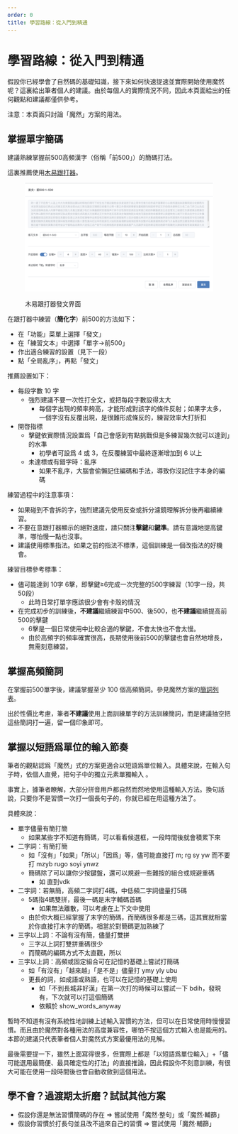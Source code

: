 ```yaml
---
order: 0
title: 學習路線：從入門到精通
---
```

# 學習路線：從入門到精通

假設你已經學會了自然碼的基礎知識，接下來如何快速提速並實際開始使用魔然呢？這裏給出筆者個人的建議。由於每個人的實際情況不同，因此本頁面給出的任何觀點和建議都僅供參考。

注意：本頁面只討論「魔然」方案的用法。

## 掌握單字簡碼

建議熟練掌握前500高頻漢字（俗稱「前500」）的簡碼打法。

這裏推薦使用[木易跟打器](https://typer.owenyang.top/)。

<figure><img src="../.gitbook/assets/CleanShot 2024-12-03 at 21.37.58@2x.png" alt=""><figcaption><p>木易跟打器發文界面</p></figcaption></figure>

在跟打器中練習（**簡化字**）前500的方法如下：

* 在「功能」菜單上選擇「發文」
* 在「練習文本」中選擇「單字→前500」
* 作出適合練習的設置（見下一段）
* 點「全局亂序」，再點「發文」

推薦設置如下：

* 每段字數 10 字
  * 強烈建議不要一次性打全文，或把每段字數設得太大
    * 每個字出現的頻率夠高，才能形成對該字的條件反射；如果字太多，一個字沒有反覆出現，是很難形成條反的，練習效率大打折扣
* 開啓指標
  * 擊鍵依實際情況設置爲「自己會感到有點挑戰但是多練習幾次就可以達到」的水準
    * 初學者可設爲 4 或 3，在反覆練習中最終逐漸增加到 6 以上
  * 未達標或有錯字時：亂序
    * 如果不亂序，大腦會偷懶記住編碼和手法，導致你沒記住字本身的編碼

練習過程中的注意事項：

* 如果碰到不會拆的字，強烈建議先使用反查或拆分濾鏡理解拆分後再繼續練習。
* 不要在意跟打器顯示的絕對速度，請只關注**擊鍵**和**鍵準**。請有意識地提高鍵準，哪怕慢一點也沒事。
* 建議使用標準指法。如果之前的指法不標準，這個訓練是一個改指法的好機會。

練習目標參考標準：

* 儘可能達到 10字 6擊，即擊鍵≥6完成一次完整的500字練習（10字一段，共50段）
  * 此時日常打單字應該很少會有卡殼的情況
* 在完成初步的訓練後，**不建議**繼續練習中500、後500，也**不建議**繼續提高前500的擊鍵
  * 6擊是一個日常使用中比較合適的擊鍵，不會太快也不會太慢。
  * 由於高頻字的頻率確實很高，長期使用後前500的擊鍵也會自然地增長，無需刻意練習。

## 掌握高頻簡詞

在掌握前500單字後，建議掌握至少 100 個高頻簡詞。參見魔然方案的[簡詞列表](../schemas/zici/quick-code.md)。

出於性價比考慮，筆者**不建議**使用上面訓練單字的方法訓練簡詞，而是建議抽空把這些簡詞打一遍，留一個印象即可。

## 掌握以短語爲單位的輸入節奏

筆者的觀點認爲「魔然」式的方案更適合以短語爲單位輸入。具體來說，在輸入句子時，依個人直覺，把句子中的獨立元素單獨輸入 。

事實上，據筆者瞭解，大部分拼音用戶都自然而然地使用這種輸入方法。換句話說，只要你不是習慣一次打一個長句子的，你就已經在用這種方法了。

具體來說：

* 單字儘量有簡打簡
  * 如果某些字不知道有簡碼，可以看看候選框，一段時間後就會積累下來
* 二字詞：有簡打簡
  * 如「沒有」「如果」「所以」「因爲」等，儘可能直接打 m; rg sy yw 而不要打 mzyb rugo soyi ynwz
  * 簡碼除了可以讓你少按鍵盤，還可以規避一些難按的組合或規避重碼
    * 如 直到vdk
* 二字詞：若無簡，高頻二字詞打4碼，中低頻二字詞儘量打5碼
  * 5碼指4碼雙拼，最後一碼是末字輔碼首碼
    * 如果無法離散，可以考慮在上下文中使用
  * 由於你大概已經掌握了末字的簡碼，而簡碼很多都是三碼，這其實就相當於你直接打末字的簡碼，相當於對簡碼更加熟練了
* 三字以上詞：不論有沒有簡，儘量打雙拼
  * 三字以上詞打雙拼重碼很少
  * 而簡碼的編碼方式不太直觀，所以
* 三字以上詞：高頻或固定組合可在記憶的基礎上嘗試打簡碼
  * 如「有沒有」「越來越」「是不是」儘量打 ymy yly ubu
  * 更長的詞，如成語或熟語，也可以在記憶的基礎上使用
    * 如「不到長城非好漢」在第一次打的時候可以嘗試一下 bdih，發現有，下次就可以打這個簡碼
    * 依賴於 show\_words\_anyway

暫時不知道有沒有系統性地訓練上述輸入習慣的方法，但可以在日常使用時慢慢習慣。而且由於魔然對各種用法的高度兼容性，哪怕不按這個方式輸入也是能用的。本節的建議只代表筆者個人對魔然式方案最優用法的見解。

最後需要提一下，雖然上面寫得很多，但實際上都是「以短語爲單位輸入」+「儘可能選用最簡便、最具確定性的打法」的直接推論，因此假設你不刻意訓練，有很大可能在使用一段時間後也會自動收斂到這個用法。

## 學不會？過渡期太折磨？試試其他方案

* 假設你還是無法習慣簡碼的存在 ⇒ 嘗試使用「魔然·整句」或「魔然·輔篩」
* 假設你習慣於打長句並且改不過來自己的習慣 ⇒ 嘗試使用「魔然·輔篩」
